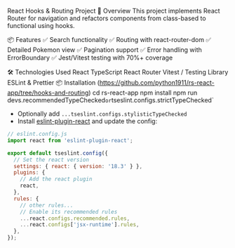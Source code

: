 React Hooks & Routing Project
🚀 Overview
This project implements React Router for navigation and refactors components from class-based to functional using hooks.

📦 Features
✅ Search functionality
✅ Routing with react-router-dom
✅ Detailed Pokemon view
✅ Pagination support
✅ Error handling with ErrorBoundary
✅ Jest/Vitest testing with 70%+ coverage

🛠 Technologies Used
React
TypeScript
React Router
Vitest / Testing Library
ESLint & Prettier
📦 Installation
(https://github.com/python1911/rs-react-app/tree/hooks-and-routing)
cd rs-react-app
npm install
npm run devs.recommendedTypeChecked` or `tseslint.configs.strictTypeChecked`
- Optionally add `...tseslint.configs.stylisticTypeChecked`
- Install [eslint-plugin-react](https://github.com/jsx-eslint/eslint-plugin-react) and update the config:

```js
// eslint.config.js
import react from 'eslint-plugin-react';

export default tseslint.config({
  // Set the react version
  settings: { react: { version: '18.3' } },
  plugins: {
    // Add the react plugin
    react,
  },
  rules: {
    // other rules...
    // Enable its recommended rules
    ...react.configs.recommended.rules,
    ...react.configs['jsx-runtime'].rules,
  },
});
```
